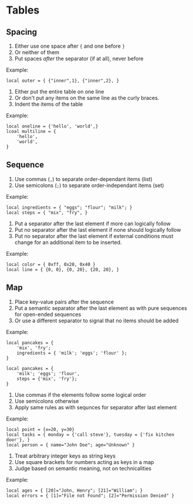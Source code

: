 <!-- vim: set noexpandtab :miv -->

# Tables

## Spacing

<!-- inner spaces -->
1. Either use one space after `{` and one before `}`
2. Or neither of them
3. Put spaces *after* the separator (if at all), never before

Example:

	local outer = { {"inner",1}, {"inner",2}, }

<!-- multiline -->
1. Either put the entire table on one line
2. Or don't put any items on the same line as the curly braces.
3. Indent the items of the table

Example:

	local oneline = {'hello', 'world',}
	lcoal multiline = {
		'hello',
		'world',
	}

## Sequence

<!-- comma for lists, semicolon for sets -->
1. Use commas (`,`) to separate order-dependant items (list)
2. Use semicolons (`;`) to separate order-independant items (set)

Example:

	local ingredients = { "eggs"; "flour"; "milk"; }
	local steps = { "mix", "fry", }

<!-- semantic last separator -->
1. Put a separator after the last element if more can logically follow
2. Put no separator after the last element if none should logically follow
3. Put no separator after the last element if external conditions must change
	 for an additional item to be inserted.

Example:

	local color = { 0xff, 0x20, 0x40 }
	local line = { {0, 0}, {0, 20}, {20, 20}, }

## Map

<!-- sequence first -->
1. Place key-value pairs after the sequence
2. Put a semantic separator after the last element as with pure sequences for
	open-ended sequences
3. Or use a different separator to signal that no items should be added

Example:

	local pancakes = {
		'mix', 'fry';
		ingredients = { 'milk'; 'eggs'; 'flour' };
	}

	local pancakes = {
		'milk'; 'eggs'; 'flour',
		steps = {'mix', 'fry'};
	}

<!--
	This last one looks a bit awkward, but the benefit of the added
	semantic meaning may well outweigh it looking a bit weird at first.
-->

<!-- commas for logical order -->
1. Use commas if the elements follow some logical order
2. Use semicolons otherwise
3. Apply same rules as with sequnces for separator after last element

Example:

	local point = {x=20, y=30}
	local tasks = { monday = {'call steve'}, tuesday = {'fix kitchen door'}, }
	local person = { name="John Doe"; age="Unknown" }

<!-- arbitrary integer keys -->
1. Treat arbitrary integer keys as string keys
2. Use square brackets for numbers acting as keys in a map
3. Judge based on semantic meaning, not on technicalities

Example:

	local ages = { [20]="John, Henry"; [21]="William"; }
	local errors = { [1]="File not Found"; [2]="Permission Denied" }
